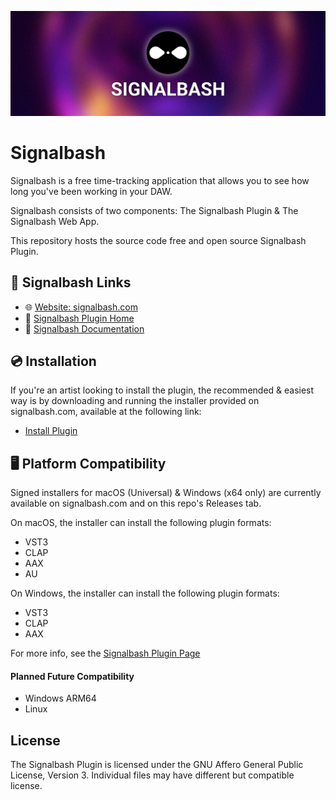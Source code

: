 

![Signalbash Plugin Repository Banner](docs/signalbash_plugin_banner_1500x500.jpg)

# Signalbash

Signalbash is a free time-tracking application that allows you to see how long you've
been working in your DAW.

Signalbash consists of two components: The Signalbash Plugin & The Signalbash Web App. 

This repository hosts the source code free and open source Signalbash Plugin.

## 🔗 Signalbash Links

- 🌐 [Website: signalbash.com](https://signalbash.com)
- 🔌 [Signalbash Plugin Home](https://signalbash.com/plugin-download)
- 📜 [Signalbash Documentation](https://info.signalbash.com)


## 💿 Installation

If you're an artist looking to install the plugin, the recommended & easiest way
is by downloading and running the installer provided on signalbash.com,
available at the following link:

- [Install Plugin](https://signalbash.com/plugin-download)


## 🖥️ Platform Compatibility

Signed installers for macOS (Universal) & Windows (x64 only) are currently available
on signalbash.com and on this repo's Releases tab.

On macOS, the installer can install the following plugin formats:

- VST3
- CLAP
- AAX
- AU

On Windows, the installer can install the following plugin formats:

- VST3
- CLAP
- AAX

For more info, see the [Signalbash Plugin Page](https://signalbash.com/plugin-download)


#### Planned Future Compatibility

- Windows ARM64
- Linux


## License

The Signalbash Plugin is licensed under the GNU Affero General Public License,
Version 3. Individual files may have different but compatible license.
